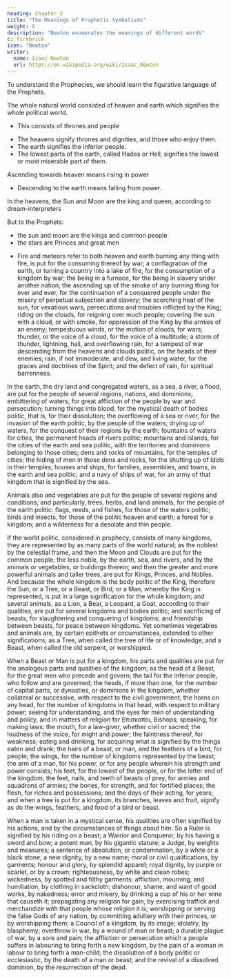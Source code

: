 ```yaml
---
heading: Chapter 2
title: "The Meanings of Prophetic Symbolisms"
weight: 6
description: "Newton enumerates the meanings of different words"
c: firebrick
icon: "Newton"
writer:
  name: Isaac Newton
  url: https://en.wikipedia.org/wiki/Isaac_Newton
---
```



To understand the Prophecies, we should learn the figurative language of the Prophets. 

<!-- This language is taken from the analogy between the world natural, and an empire or kingdom considered as a world politic. -->

The whole natural world consisted of heaven and earth which signifies the whole political world.
- This consists of thrones and people

<!-- , or so much of it as is considered in the Prophecy: and the things in that world signify the analogous things in this.  -->
- The heavens signify thrones and dignities, and those who enjoy them.
- The earth signifies the inferior people.
- The lowest parts of the earth, called Hades or Hell,  signifies the lowest or most miserable part of them. 

Ascending towards heaven means rising in power
- Descending to the earth means falling from power.

<!-- , are put for rising and falling in power and honour: rising out of the earth, or waters, and falling into them, for the rising up to any dignity or dominion, out of the inferior state of the people, or falling down from the same into that inferior state; descending into the lower parts of the earth, for descending to a very low and unhappy estate; speaking with a faint voice out of the dust, for being in a weak and low condition; moving from one place to another, for translation from one office, dignity, or dominion, to another; great earthquakes, and the shaking of heaven and earth, for the shaking of kingdoms, so as to distract or overthrow them; the creating a new heaven and earth, and the passing away of an old one, or the beginning and end of the world, for the rise and ruin of the body politic signified thereby. -->

In the heavens, the Sun and Moon are the king and queen, according to dream-interpreters

But to the Prophets:
- the sun and moon are the kings and common people
- the stars are Princes and great men

<!-- , or for Bishops and Rulers of the people of God, when the Sun is Christ; light for the glory, truth, and knowledge, wherewith great and good men shine and illuminate others; darkness for obscurity of condition, and for error, blindness and ignorance; darkning, smiting, or setting of the Sun, Moon, and Stars, for the ceasing of a kingdom, or for the desolation thereof, proportional to the darkness; darkning the Sun, turning the Moon into blood, and falling of the Stars, for the same; new Moons, for the return of a dispersed people into a body politic or ecclesiastic. -->

- Fire and meteors refer to both heaven and earth burning any thing with fire, is put for the consuming thereof by war; a conflagration of the earth, or turning a country into a lake of fire, for the consumption of a kingdom by war; the being in a furnace, for the being in slavery under another nation; the ascending up of the smoke of any burning thing for ever and ever, for the continuation of a conquered people under the misery of perpetual subjection and slavery; the scorching heat of the sun, for vexatious wars, persecutions and troubles inflicted by the King; riding on the clouds, for reigning over much people; covering the sun with a cloud, or with smoke, for oppression of the King by the armies of an enemy; tempestuous winds, or the motion of clouds, for wars; thunder, or the voice of a cloud, for the voice of a multitude; a storm of thunder, lightning, hail, and overflowing rain, for a tempest of war descending from the heavens and clouds politic, on the heads of their enemies; rain, if not immoderate, and dew, and living water, for the graces and doctrines of the Spirit; and the defect of rain, for spiritual barrenness.

In the earth, the dry land and congregated waters, as a sea, a river, a flood, are put for the people of several regions, nations, and dominions; embittering of waters, for great affliction of the people by war and persecution; turning things into blood, for the mystical death of bodies politic, that is, for their dissolution; the overflowing of a sea or river, for the invasion of the earth politic, by the people of the waters; drying up of waters, for the conquest of their regions by the earth; fountains of waters for cities, the permanent heads of rivers politic; mountains and islands, for the cities of the earth and sea politic, with the territories and dominions belonging to those cities; dens and rocks of mountains, for the temples of cities; the hiding of men in those dens and rocks, for the shutting up of Idols in their temples; houses and ships, for families, assemblies, and towns, in the earth and sea politic; and a navy of ships of war, for an army of that kingdom that is signified by the sea.

Animals also and vegetables are put for the people of several regions and conditions; and particularly, trees, herbs, and land animals, for the people of the earth politic: flags, reeds, and fishes, for those of the waters politic; birds and insects, for those of the politic heaven and earth; a forest for a kingdom; and a wilderness for a desolate and thin people.

If the world politic, considered in prophecy, consists of many kingdoms, they are represented by as many parts of the world natural; as the noblest by the celestial frame, and then the Moon and Clouds are put for the common people; the less noble, by the earth, sea, and rivers, and by the animals or vegetables, or buildings therein; and then the greater and more powerful animals and taller trees, are put for Kings, Princes, and Nobles. And because the whole kingdom is the body politic of the King, therefore the Sun, or a Tree, or a Beast, or Bird, or a Man, whereby the King is represented, is put in a large signification for the whole kingdom; and several animals, as a Lion, a Bear, a Leopard, a Goat, according to their qualities, are put for several kingdoms and bodies politic; and sacrificing of beasts, for slaughtering and conquering of kingdoms; and friendship between beasts, for peace between kingdoms. Yet sometimes vegetables and animals are, by certain epithets or circumstances, extended to other significations; as a Tree, when called the tree of life or of knowledge; and a Beast, when called the old serpent, or worshipped.

When a Beast or Man is put for a kingdom, his parts and qualities are put for the analogous parts and qualities of the kingdom; as the head of a Beast, for the great men who precede and govern; the tail for the inferior people, who follow and are governed; the heads, if more than one, for the number of capital parts, or dynasties, or dominions in the kingdom, whether collateral or successive, with respect to the civil government; the horns on any head, for the number of kingdoms in that head, with respect to military power; seeing for understanding, and the eyes for men of understanding and policy, and in matters of religion for Επισκοποι, Bishops; speaking, for making laws; the mouth, for a law-giver, whether civil or sacred; the loudness of the voice, for might and power; the faintness thereof, for weakness; eating and drinking, for acquiring what is signified by the things eaten and drank; the hairs of a beast, or man, and the feathers of a bird, for people; the wings, for the number of kingdoms represented by the beast; the arm of a man, for his power, or for any people wherein his strength and power consists; his feet, for the lowest of the people, or for the latter end of the kingdom; the feet, nails, and teeth of beasts of prey, for armies and squadrons of armies; the bones, for strength, and for fortified places; the flesh, for riches and possessions; and the days of their acting, for years; and when a tree is put for a kingdom, its branches, leaves and fruit, signify as do the wings, feathers, and food of a bird or beast.

When a man is taken in a mystical sense, his qualities are often signified by his actions, and by the circumstances of things about him. So a Ruler is signified by his riding on a beast; a Warrior and Conqueror, by his having a sword and bow; a potent man, by his gigantic stature; a Judge, by weights and measures; a sentence of absolution, or condemnation, by a white or a black stone; a new dignity, by a new name; moral or civil qualifications, by garments; honour and glory, by splendid apparel; royal dignity, by purple or scarlet, or by a crown; righteousness, by white and clean robes; wickedness, by spotted and filthy garments; affliction, mourning, and humiliation, by clothing in sackcloth; dishonour, shame, and want of good works, by nakedness; error and misery, by drinking a cup of his or her wine that causeth it; propagating any religion for gain, by exercising traffick and merchandize with that people whose religion it is; worshipping or serving the false Gods of any nation, by committing adultery with their princes, or by worshipping them; a Council of a kingdom, by its image; idolatry, by blasphemy; overthrow in war, by a wound of man or beast; a durable plague of war, by a sore and pain; the affliction or persecution which a people suffers in labouring to bring forth a new kingdom, by the pain of a woman in labour to bring forth a man-child; the dissolution of a body politic or ecclesiastic, by the death of a man or beast; and the revival of a dissolved dominion, by the resurrection of the dead.


